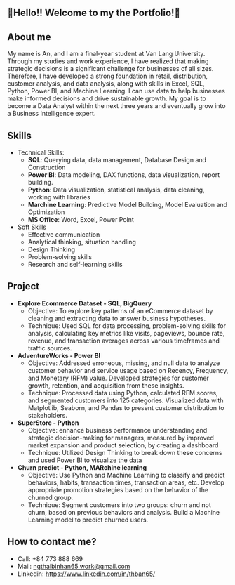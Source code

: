 ## 🎉Hello!! Welcome to my the Portfolio!🎉

## About me
My name is An, and I am a final-year student at Van Lang University. Through my studies and work experience, I have realized that making strategic decisions is a significant challenge for businesses of all sizes. Therefore, I have developed a strong foundation in retail, distribution, customer analysis, and data analysis, along with skills in Excel, SQL, Python, Power BI, and Machine Learning. I can use data to help businesses make informed decisions and drive sustainable growth. My goal is to become a Data Analyst within the next three years and eventually grow into a Business Intelligence expert.

## Skills
- Technical Skills:
  - **SQL**: Querying data, data management, Database Design and Construction
  - **Power BI**: Data modeling, DAX functions, data visualization, report building.
  - **Python**: Data visualization, statistical analysis, data cleaning, working with libraries
  - **Marchine Learning**: Predictive Model Building, Model Evaluation and Optimization
  - **MS Office**: Word, Excel, Power Point
- Soft Skills
  - Effective communication
  - Analytical thinking, situation handling
  - Design Thinking
  - Problem-solving skills
  - Research and self-learning skills
## Project
- **Explore Ecommerce Dataset  -  SQL, BigQuery**
  - Objective: To explore key patterns of an eCommerce dataset by cleaning and extracting data to answer business hypotheses.
  - Technique: Used SQL for data processing, problem-solving skills for analysis, calculating key metrics like visits, pageviews, bounce rate, revenue, and transaction averages across various timeframes and traffic sources.
- **AdventureWorks  -  Power BI**
  - Objective: Addressed erroneous, missing, and null data to analyze customer behavior and service usage based on Recency, Frequency, and Monetary (RFM) value. Developed strategies for customer growth, retention, and acquisition from these insights.
  - Technique: Processed data using Python, calculated RFM scores, and segmented customers into 125 categories. Visualized data with Matplotlib, Seaborn, and Pandas to present customer distribution to stakeholders.
- **SuperStore  -  Python**
  - Objective: enhance business performance understanding and strategic decision-making for managers, measured by improved market expansion and product selection, by creating a dashboard
  - Technique: Utilized Design Thinking to break down these concerns and used Power BI to visualize the data
- **Churn predict - Python, MARchine learning**
  - Objective: Use Python and Machine Learning to classify and predict behaviors, habits, transaction times, transaction areas, etc. Develop appropriate promotion strategies based on the behavior of the churned group.
  - Technique: Segment customers into two groups: churn and not churn, based on previous behaviors and analysis. Build a Machine Learning model to predict churned users.

## How to contact me?
- Call: +84 773 888 669
- Mail: ngthaibinhan65.work@gmail.com
- Linkedin: https://www.linkedin.com/in/thban65/
